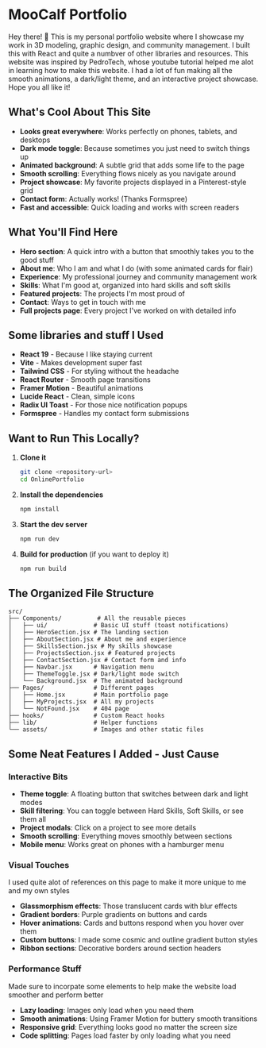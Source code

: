# MooCalf Portfolio

Hey there! 👋 This is my personal portfolio website where I showcase my work in 3D modeling, graphic design, and community management. I built this with React and quite a numbver of other libraries and resources. This website was inspired by PedroTech, whose youtube tutorial helped me alot in learning how to make this website. I had a lot of fun making all the smooth animations, a dark/light theme, and an interactive project showcase. Hope you all like it!

## What's Cool About This Site

- **Looks great everywhere**: Works perfectly on phones, tablets, and desktops
- **Dark mode toggle**: Because sometimes you just need to switch things up
- **Animated background**: A subtle grid that adds some life to the page
- **Smooth scrolling**: Everything flows nicely as you navigate around
- **Project showcase**: My favorite projects displayed in a Pinterest-style grid
- **Contact form**: Actually works! (Thanks Formspree)
- **Fast and accessible**: Quick loading and works with screen readers

## What You'll Find Here

- **Hero section**: A quick intro with a button that smoothly takes you to the good stuff
- **About me**: Who I am and what I do (with some animated cards for flair)
- **Experience**: My professional journey and community management work
- **Skills**: What I'm good at, organized into hard skills and soft skills
- **Featured projects**: The projects I'm most proud of
- **Contact**: Ways to get in touch with me
- **Full projects page**: Every project I've worked on with detailed info

## Some libraries and stuff I Used

- **React 19** - Because I like staying current
- **Vite** - Makes development super fast
- **Tailwind CSS** - For styling without the headache
- **React Router** - Smooth page transitions
- **Framer Motion** - Beautiful animations
- **Lucide React** - Clean, simple icons
- **Radix UI Toast** - For those nice notification popups
- **Formspree** - Handles my contact form submissions

## Want to Run This Locally?

1. **Clone it**
   ```bash
   git clone <repository-url>
   cd OnlinePortfolio
   ```

2. **Install the dependencies**
   ```bash
   npm install
   ```

3. **Start the dev server**
   ```bash
   npm run dev
   ```

4. **Build for production** (if you want to deploy it)
   ```bash
   npm run build
   ```

## The Organized File Structure

```
src/
├── Components/          # All the reusable pieces
│   ├── ui/             # Basic UI stuff (toast notifications)
│   ├── HeroSection.jsx # The landing section
│   ├── AboutSection.jsx # About me and experience
│   ├── SkillsSection.jsx # My skills showcase
│   ├── ProjectsSection.jsx # Featured projects
│   ├── ContactSection.jsx # Contact form and info
│   ├── Navbar.jsx      # Navigation menu
│   ├── ThemeToggle.jsx # Dark/light mode switch
│   └── Background.jsx  # The animated background
├── Pages/              # Different pages
│   ├── Home.jsx        # Main portfolio page
│   ├── MyProjects.jsx  # All my projects
│   └── NotFound.jsx    # 404 page
├── hooks/              # Custom React hooks
├── lib/                # Helper functions
└── assets/             # Images and other static files
```

## Some Neat Features I Added - Just Cause

### Interactive Bits
- **Theme toggle**: A floating button that switches between dark and light modes
- **Skill filtering**: You can toggle between Hard Skills, Soft Skills, or see them all
- **Project modals**: Click on a project to see more details
- **Smooth scrolling**: Everything moves smoothly between sections
- **Mobile menu**: Works great on phones with a hamburger menu

### Visual Touches
I used quite alot of references on this page to make it more unique to me and my own styles
- **Glassmorphism effects**: Those translucent cards with blur effects
- **Gradient borders**: Purple gradients on buttons and cards
- **Hover animations**: Cards and buttons respond when you hover over them
- **Custom buttons**: I made some cosmic and outline gradient button styles
- **Ribbon sections**: Decorative borders around section headers

### Performance Stuff
Made sure to incorpate some elements to help make the website load smoother and perform better
- **Lazy loading**: Images only load when you need them
- **Smooth animations**: Using Framer Motion for buttery smooth transitions
- **Responsive grid**: Everything looks good no matter the screen size
- **Code splitting**: Pages load faster by only loading what you need

